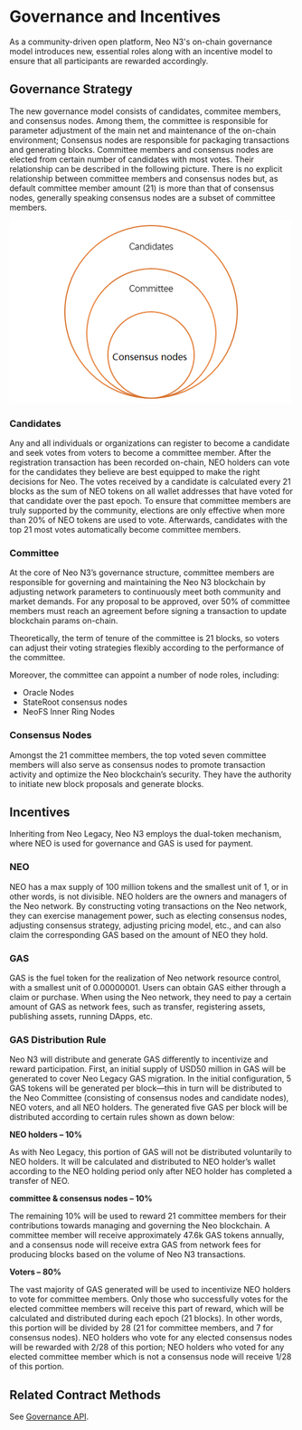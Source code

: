 # Governance and Incentives

As a community-driven open platform, Neo N3's on-chain governance model introduces new, essential roles along with an incentive model to ensure that all participants are rewarded accordingly. 

## Governance Strategy

The new governance model consists of candidates, commitee members, and consensus nodes. Among them, the committee is responsible for parameter adjustment of the main net and maintenance of the on-chain environment; Consensus nodes are responsible for packaging transactions and generating blocks. Committee members and consensus nodes are elected from certain number of candidates with most votes. Their relationship can be described in the following picture. There is no explicit relationship between committee members and consensus nodes but, as default committee member amount (21) is more than that of consensus nodes, generally speaking consensus nodes are a subset of committee members.

![](images/candidateRelationship.png)



### Candidates

Any and all individuals or organizations can register to become a candidate and seek votes from voters to become a committee member. After the registration transaction has been recorded on-chain, NEO holders can vote for the candidates they believe are best equipped to make the right decisions for Neo. The votes received by a candidate is calculated every 21 blocks as the sum of NEO tokens on all wallet addresses that have voted for that candidate over the past epoch. To ensure that committee members are truly supported by the community, elections are only effective when more than 20% of NEO tokens are used to vote. Afterwards, candidates with the top 21 most votes automatically become committee members.

### Committee

At the core of Neo N3’s governance structure, committee members are responsible for governing and maintaining the Neo N3 blockchain by adjusting network parameters to continuously meet both community and market demands. For any proposal to be approved, over 50% of committee members must reach an agreement before signing a transaction to update blockchain params on-chain.  

Theoretically, the term of tenure of the committee is 21 blocks, so voters can adjust their voting strategies flexibly according to the performance of the committee.

Moreover, the committee can appoint a number of node roles, including:

- Oracle Nodes
- StateRoot consensus nodes
- NeoFS Inner Ring Nodes

### Consensus Nodes 

Amongst the 21 committee members, the top voted seven committee members will also serve as consensus nodes to promote transaction activity and optimize the Neo blockchain’s security. They have the authority to initiate new block proposals and generate blocks. 

## Incentives

Inheriting from Neo Legacy, Neo N3 employs the dual-token mechanism, where NEO is used for governance and GAS is used for payment.

### NEO

NEO has a max supply of 100 million tokens and the smallest unit of 1, or in other words, is not divisible. NEO holders are the owners and managers of the Neo network. By constructing voting transactions on the Neo network, they can exercise management power, such as electing consensus nodes, adjusting consensus strategy, adjusting pricing model, etc., and can also claim the corresponding GAS based on the amount of NEO they hold.

### GAS

GAS is the fuel token for the realization of Neo network resource control, with a smallest unit of 0.00000001. Users can obtain GAS either through a claim or purchase. When using the Neo network, they need to pay a certain amount of GAS as network fees, such as transfer, registering assets, publishing assets, running DApps, etc.

### GAS Distribution Rule  

Neo N3 will distribute and generate GAS differently to incentivize and reward participation. First, an initial supply of USD50 million in GAS will be generated to cover Neo Legacy GAS migration. In the initial configuration, 5 GAS tokens will be generated per block—this in turn will be distributed to the Neo Committee (consisting of consensus nodes and candidate nodes), NEO voters, and all NEO holders. The generated five GAS per block will be distributed according to certain rules shown as down below:

**NEO holders – 10%**

As with Neo Legacy, this portion of GAS will not be distributed voluntarily to NEO holders. It will be calculated and distributed to NEO holder’s wallet according to the NEO holding period only after NEO holder has completed a transfer of NEO. 

**committee & consensus nodes – 10%** 

The remaining 10% will be used to reward 21 committee members for their contributions towards managing and governing the Neo blockchain. A committee member will receive approximately 47.6k GAS tokens annually, and a consensus node will receive extra GAS from network fees for producing blocks based on the volume of Neo N3 transactions.

**Voters – 80%**

The vast majority of GAS generated will be used to incentivize NEO holders to vote for committee members. Only those who successfully votes for the elected committee members will receive this part of reward, which will be calculated and distributed during each epoch (21 blocks). In other words, this portion will be divided by 28 (21 for committee members, and 7 for consensus nodes). NEO holders who vote for any elected consensus nodes will be rewarded with 2/28 of this portion; NEO holders who voted for any elected committee member which is not a consensus node will receive 1/28 of this portion.

## Related Contract Methods

See [Governance API](../reference/governance_api.md).

